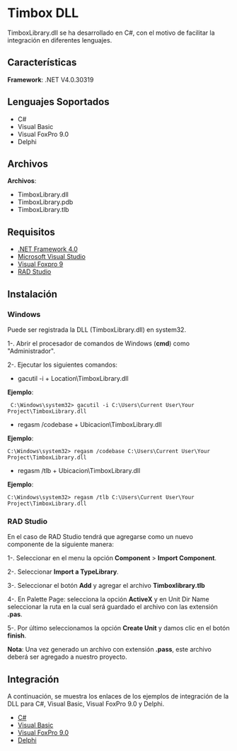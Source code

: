 # Timbox DLL 
TimboxLibrary.dll se ha desarrollado en C#, con el motivo de facilitar la integración en diferentes
lenguajes.

## Características
**Framework**: .NET V4.0.30319

## Lenguajes Soportados
* C#
* Visual Basic
* Visual FoxPro 9.0 
* Delphi

## Archivos
**Archivos**:

* TimboxLibrary.dll
* TimboxLibrary.pdb
* TimboxLibrary.tlb

## Requisitos
* [.NET Framework 4.0 ](https://www.microsoft.com/en-us/download/details.aspx?id=17851a)
* [Microsoft Visual Studio](https://visualstudio.microsoft.com/es/)
* [Visual Foxpro 9 ](https://docs.microsoft.com/en-us/previous-versions/visualstudio/foxpro/mt490121(v%3dmsdn.10))
* [RAD  Studio](https://www.embarcadero.com/products/rad-studio)

## Instalación

### Windows  
Puede ser registrada la DLL (TimboxLibrary.dll) en system32. 

1-. Abrir el procesador de comandos de Windows (**cmd**) como "Administrador".

2-. Ejecutar los siguientes comandos:

* gacutil -i +  Location\TimboxLibrary.dll

 **Ejemplo**:
```
 C:\Windows\system32> gacutil -i C:\Users\Current User\Your Project\TimboxLibrary.dll
```

* regasm /codebase +  Ubicacion\TimboxLibrary.dll

**Ejemplo**:
```
C:\Windows\system32> regasm /codebase C:\Users\Current User\Your Project\TimboxLibrary.dll
```

* regasm /tlb +  Ubicacion\TimboxLibrary.dll

**Ejemplo**:
```
C:\Windows\system32> regasm /tlb C:\Users\Current User\Your Project\TimboxLibrary.dll
```

### RAD Studio
En el caso de RAD Studio tendrá que agregarse como un nuevo componente de la siguiente manera:

1-. Seleccionar en el menu la opción **Component** > **Import Component**.

2-. Seleccionar **Import a TypeLibrary**.

3-. Seleccionar el botón **Add** y agregar el archivo **Timboxlibrary.tlb**

4-. En Palette Page: selecciona la opción  **ActiveX** y en Unit Dir Name seleccionar la ruta en la cual será guardado el archivo con 
las extensión **.pas**.

5-. Por último seleccionamos la opción **Create Unit**  y damos clic en el botón **finish**.

**Nota**: Una vez generado un archivo con extensión **.pass**, este archivo deberá ser agregado a nuestro proyecto.

## Integración
A continuación, se muestra los enlaces de los ejemplos de integración  de la DLL para C#, Visual Basic, Visual FoxPro 9.0 y Delphi.
 
* [C#](https://github.com/TimboxIntegracion/TimboxDLLCSharp)
* [Visual Basic](https://github.com/TimboxIntegracion/TimboxDLLVB)
* [Visual FoxPro 9.0](https://github.com/TimboxIntegracion/TimboxDLLVpf)
* [Delphi](https://github.com/TimboxIntegracion/TimboxDLLDelphi)
